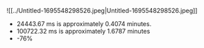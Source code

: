 ![[../Untitled-1695548298526.jpeg|Untitled-1695548298526.jpeg]]

- 24443.67 ms is approximately 0.4074 minutes.
- 100722.32 ms is approximately 1.6787 minutes
- -76%
